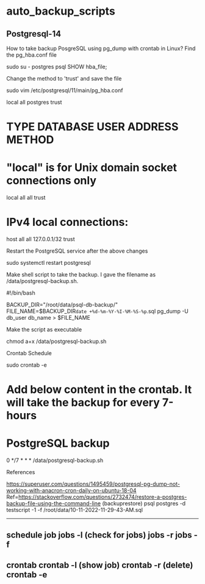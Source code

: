 # auto_backup_scripts
Postgresql-14
-----------------
How to take backup PosgreSQL using pg_dump with crontab in Linux?
Find the pg_hba.conf file

sudo su - postgres
psql
SHOW hba_file;

Change the method to 'trust' and save the file

sudo vim /etc/postgresql/11/main/pg_hba.conf

local   all             postgres                                trust
# TYPE  DATABASE        USER            ADDRESS                 METHOD
# "local" is for Unix domain socket connections only
local   all             all                                     trust
# IPv4 local connections:
host    all             all             127.0.0.1/32            trust

Restart the PostgreSQL service after the above changes

sudo systemctl restart  postgresql

Make shell script to take the backup. I gave the filename as /data/postgresql-backup.sh.

#!/bin/bash

BACKUP_DIR="/root/data/psql-db-backup/"
FILE_NAME=$BACKUP_DIR`date +%d-%m-%Y-%I-%M-%S-%p`.sql
pg_dump -U db_user db_name > $FILE_NAME

Make the script as executable

chmod a+x /data/postgresql-backup.sh

Crontab Schedule

sudo crontab -e
# Add below content in the crontab. It will take the backup for every 7-hours
# PostgreSQL backup
0 */7 * * * /data/postgresql-backup.sh

References

https://superuser.com/questions/1495459/postgresql-pg-dump-not-working-with-anacron-cron-daily-on-ubuntu-18-04
Ref=https://stackoverflow.com/questions/2732474/restore-a-postgres-backup-file-using-the-command-line (backuprestore)
 psql postgres -d testscript -1 -f /root/data/10-11-2022-11-29-43-AM.sql

-----------------
schedule job
jobs -l (check for jobs)
jobs -r
jobs -f
----------------
crontab
crontab -l (show job)
crontab -r (delete)
crontab -e
-------

